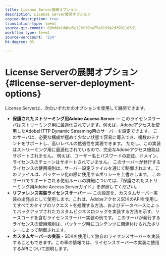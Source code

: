 ```yaml
---
title: License Server展開オプション
description: License Server展開オプション
copied-description: true
translation-type: tm+mt
source-git-commit: 89bdda1d4bd5c126f19ba75a819942df901183d1
workflow-type: tm+mt
source-wordcount: '254'
ht-degree: 0%

---
```



# License Serverの展開オプション{#license-server-deployment-options}

License Serverは、次のいずれかのオプションを使用して展開できます。

* **保護されたストリーミング用Adobe Access Server**  — このライセンスサーバはストリーミング用に最適化されています。例えば、Adobeアクセスを使用したAdobeHTTP Dynamic Streaming用のサーバーを設定できます。 このサーバは、必要な構成が極めて少ない状態で容易に導入でき、複数のテナントをサポートし、高いレベルの拡張性を実現できます。 ただし、この実装はストリーミング用に最適化されているので、完全なAdobeアクセス機能はサポートされません。 例えば、ユーザー名とパスワードの認証、ドメイン、ライセンスのチェーンはサポートされていません。 このサーバーが発行するライセンスの使用規則は、サーバー設定ファイルを通じて制御されます。このファイルは、パッケージ化の際に使用するポリシーを上書きします。 このサーバでサポートされる使用ルールの詳細については、『保護されたストリーミング用Adobe Access Serverガイド&#x200B;*』を参照してください。*
* **リファレンス実装ライセンスサーバー**  — この設定を、カスタムサーバー実装の出発点として使用します。これは、AdobeアクセスSDKのAPIを使用してすべてのタイプのリクエストを処理する方法、およびデータベースによってバックアップされたカスタムビジネスロジックを実装する方法を示す、ソースコードを含むライセンスサーバー実装の例です。 このサーバが発行するライセンスの使用規則は、パッケージ時にコンテンツに関連付けられたポリシーによって制御されます。
* **カスタムサーバーの実装** - SDKを使用して独自のライセンスサーバーを実装することもできます。この章の情報では、ライセンスサーバーの実装に使用するAPIについて説明します。

